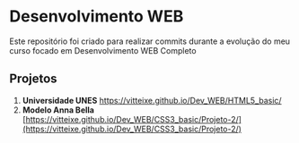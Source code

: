 # Desenvolvimento WEB

Este repositório foi criado para realizar commits durante a evolução do meu curso focado em Desenvolvimento WEB Completo

## Projetos

1. **Universidade UNES**
   https://vitteixe.github.io/Dev_WEB/HTML5_basic/
2. **Modelo Anna Bella**
   [https://vitteixe.github.io/Dev_WEB/CSS3_basic/Projeto-2/](https://vitteixe.github.io/Dev_WEB/CSS3_basic/Projeto-2/)
